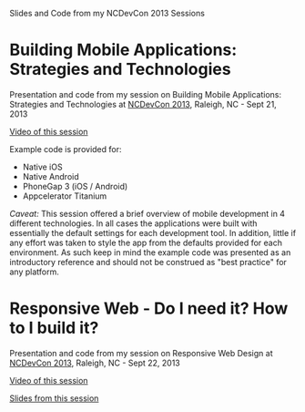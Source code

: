 Slides and Code from my NCDevCon 2013 Sessions

Building Mobile Applications: Strategies and Technologies
=========================================================

Presentation and code from my session on Building Mobile Applications: Strategies and Technologies at 
[NCDevCon 2013](http://www.ncdevcon.com/), Raleigh, NC - Sept 21, 2013

[Video of this session](http://textiles.online.ncsu.edu/online/Play/fd2b60d268664101ac5b78056b4162fe1d?catalog=109c4c50-f182-410f-a13a-b31be9cf5323)

Example code is provided for:
* Native iOS
* Native Android
* PhoneGap 3 (iOS / Android)
* Appcelerator Titanium

*Caveat:* This session offered a brief overview of mobile development in 4 different technologies.  In all
cases the applications were built with essentially the default settings for each development tool.  In addition,
little if any effort was taken to style the app from the defaults provided for each environment.  As such
keep in mind the example code was presented as an introductory reference and should not be construed 
as "best practice" for any platform.


Responsive Web - Do I need it?   How to I build it?
===================================================
Presentation and code from my session on Responsive Web Design at 
[NCDevCon 2013](http://www.ncdevcon.com/),
 Raleigh, NC - Sept 22, 2013

[Video of this session](http://textiles.online.ncsu.edu/online/Play/d1dd552ab7e74b859b837bee9a07a39e1d?catalog=109c4c50-f182-410f-a13a-b31be9cf5323)

[Slides from this session](http://ptraeg.github.io/ncdevcon-2013/responsiveweb/)

